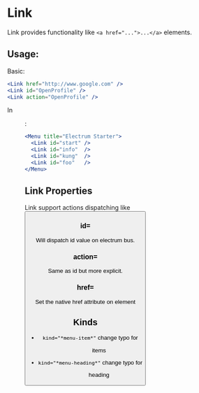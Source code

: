 # Link

Link provides functionality like `<a href="...">...</a>` elements.

## Usage:

Basic:

```jsx
<Link href="http://www.google.com" />
<Link id="OpenProfile" />
<Link action="OpenProfile" />
```

In <Menu>:

```jsx
<Menu title="Electrum Starter">
  <Link id="start" />
  <Link id="info"  />
  <Link id="kung"  />
  <Link id="foo"   />
</Menu>
```

## Link Properties

Link support actions dispatching like <Button />

### id=

Will dispatch id value on electrum bus.

### action=

Same as id but more explicit.

### href=

Set the native href attribute on element

## Kinds

* `kind="*menu-item*"` change typo for <Menu> items
* `kind="*menu-heading*"` change typo for <Menu> heading
